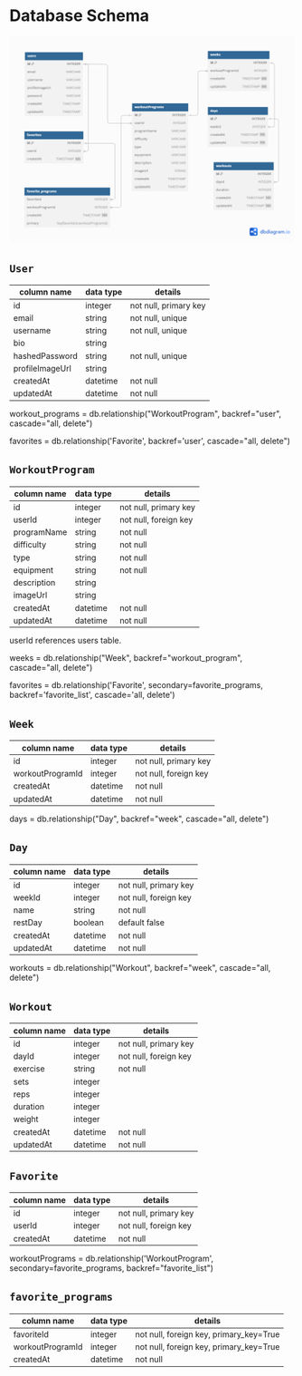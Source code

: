 # **Database Schema**

![getfitwit-database-schema](GetFitWitSchema.png)

## `User`

| column name     | data type | details               |
| --------------- | --------- | --------------------- |
| id              | integer   | not null, primary key |
| email           | string    | not null, unique      |
| username        | string    | not null, unique      |
| bio             | string    |                       |
| hashedPassword  | string    | not null, unique      |
| profileImageUrl | string    |                       |
| createdAt       | datetime  | not null              |
| updatedAt       | datetime  | not null              |

workout_programs = db.relationship("WorkoutProgram", backref="user", cascade="all, delete")

favorites = db.relationship('Favorite', backref='user', cascade="all, delete")

## `WorkoutProgram`

| column name | data type | details               |
| ----------- | --------- | --------------------- |
| id          | integer   | not null, primary key |
| userId      | integer   | not null, foreign key |
| programName | string    | not null              |
| difficulty  | string    | not null              |
| type        | string    | not null              |
| equipment   | string    | not null              |
| description | string    |                       |
| imageUrl    | string    |                       |
| createdAt   | datetime  | not null              |
| updatedAt   | datetime  | not null              |

userId references users table.

weeks = db.relationship("Week", backref="workout_program", cascade="all, delete")

favorites = db.relationship('Favorite', secondary=favorite_programs, backref='favorite_list', cascade='all, delete')

## `Week`

| column name      | data type | details               |
| ---------------- | --------- | --------------------- |
| id               | integer   | not null, primary key |
| workoutProgramId | integer   | not null, foreign key |
| createdAt        | datetime  | not null              |
| updatedAt        | datetime  | not null              |

days = db.relationship("Day", backref="week", cascade="all, delete")

## `Day`

| column name | data type | details               |
| ----------- | --------- | --------------------- |
| id          | integer   | not null, primary key |
| weekId      | integer   | not null, foreign key |
| name        | string    | not null              |
| restDay     | boolean   | default false         |
| createdAt   | datetime  | not null              |
| updatedAt   | datetime  | not null              |

workouts = db.relationship("Workout", backref="week", cascade="all, delete")

## `Workout`

| column name | data type | details               |
| ----------- | --------- | --------------------- |
| id          | integer   | not null, primary key |
| dayId       | integer   | not null, foreign key |
| exercise    | string    | not null              |
| sets        | integer   |                       |
| reps        | integer   |                       |
| duration    | integer   |                       |
| weight      | integer   |                       |
| createdAt   | datetime  | not null              |
| updatedAt   | datetime  | not null              |

## `Favorite`

| column name | data type | details               |
| ----------- | --------- | --------------------- |
| id          | integer   | not null, primary key |
| userId      | integer   | not null, foreign key |
| createdAt   | datetime  | not null              |

workoutPrograms = db.relationship('WorkoutProgram', secondary=favorite_programs, backref="favorite_list")

## `favorite_programs`

| column name      | data type | details                                 |
| ---------------- | --------- | --------------------------------------- |
| favoriteId       | integer   | not null, foreign key, primary_key=True |
| workoutProgramId | integer   | not null, foreign key, primary_key=True |
| createdAt        | datetime  | not null                                |
